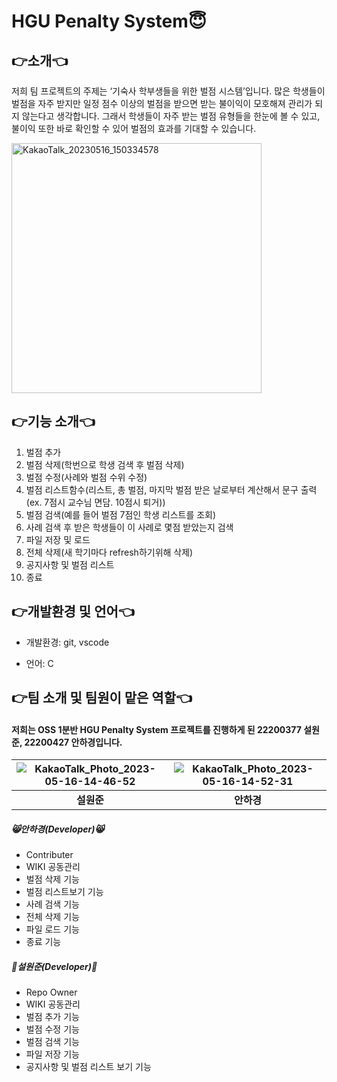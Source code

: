 # HGU Penalty System😇

## 👉소개👈
저희 팀 프로젝트의 주제는 ‘기숙사 학부생들을 위한 벌점 시스템’입니다. 
많은 학생들이 벌점을 자주 받지만 일정 점수 이상의 벌점을 받으면 받는 불이익이 모호해져 관리가 되지 않는다고 생각합니다. 그래서 학생들이 자주 받는 벌점 유형들을 한눈에 볼 수 있고, 불이익 또한 바로 확인할 수 있어 벌점의 효과를 기대할 수 있습니다.

<img width="400" alt="KakaoTalk_20230516_150334578" src="https://github.com/wonjunseol/OSS_TeamProject/assets/128044721/da75e4ab-51e7-478a-b725-8ead24c0a1be">

## 👉기능 소개👈
1. 벌점 추가
2. 벌점 삭제(학번으로 학생 검색 후 벌점 삭제)
3. 벌점 수정(사례와 벌점 수위 수정)
4. 벌점 리스트함수(리스트, 총 벌점, 마지막 벌점 받은 날로부터 계산해서 문구 출력(ex. 7점시 교수님 면담. 10점시 퇴거))
5. 벌점 검색(예를 들어 벌점 7점인 학생 리스트를 조회)
6. 사례 검색 후 받은 학생들이 이 사례로 몇점 받았는지 검색
7. 파일 저장 및 로드
8. 전체 삭제(새 학기마다 refresh하기위해 삭제)
9. 공지사항 및 벌점 리스트
10. 종료

## 👉개발환경 및 언어👈
- 개발환경: git, vscode

- 언어: C

## 👉팀 소개 및 팀원이 맡은 역할👈
#### 저희는 OSS 1분반 HGU Penalty System 프로젝트를 진행하게 된 22200377 설원준, 22200427 안하경입니다. 

| ![KakaoTalk_Photo_2023-05-16-14-46-52](https://github.com/wonjunseol/OSS_TeamProject/assets/130718201/160b741e-98c6-40d3-91f7-3bccf4edca03) | ![KakaoTalk_Photo_2023-05-16-14-52-31](https://github.com/wonjunseol/OSS_TeamProject/assets/130718201/bbad68bc-23d7-45bb-a9fe-a4a0aea21a64) | 
| :--------------------------------------: | :-----------------------------------: | 
|             **설원준**              |            **안하경**            |        

##### 😸안하경(Developer)😸
- Contributer
- WIKI 공동관리
- 벌점 삭제 기능
- 벌점 리스트보기 기능
- 사례 검색 기능
- 전체 삭제 기능
- 파일 로드 기능
- 종료 기능

##### 🤪설원준(Developer)🤪 
- Repo Owner
- WIKI 공동관리
- 벌점 추가 기능
- 벌점 수정 기능
- 벌점 검색 기능
- 파일 저장 기능
- 공지사항 및 벌점 리스트 보기 기능


